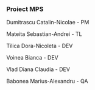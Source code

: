 ### Proiect MPS

Dumitrascu Catalin-Nicolae - PM

Mateita Sebastian-Andrei - TL

Tilica Dora-Nicoleta - DEV

Voinea Bianca - DEV

Vlad Diana Claudia - DEV

Babonea Marius-Alexandru - QA
